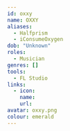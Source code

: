 ```yaml
---
id: oxxy
name: OXXY
aliases:
  - Halfprism
  - iConsumeOxygen
dob: "Unknown"
roles:
  - Musician
genres: []
tools:
  - FL Studio
links:
  - icon: 
    name: 
    url: 
avatar: oxxy.png
colour: emerald
---
```


<!-- @TODO: Ask which links to prioritise. -->
